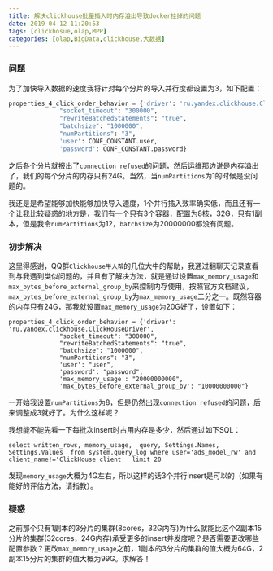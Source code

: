 ```yaml
---
title: 解决clickhouse批量插入时内存溢出导致docker挂掉的问题
date: 2019-04-12 11:20:53
tags: [clickhosue,olap,MPP]
categories: [olap,BigData,clickhouse,大数据]
---
```


### 问题

为了加快导入数据的速度我将针对每个分片的导入并行度都设置为3，如下配置：

```python
properties_4_click_order_behavior = {'driver': 'ru.yandex.clickhouse.ClickHouseDriver',
              "socket_timeout": "300000",
              "rewriteBatchedStatements": "true",
              "batchsize": "1000000",
              "numPartitions": "3",
              'user': CONF_CONSTANT.user,
              'password': CONF_CONSTANT.password}
```

之后各个分片就报出了`connection refused`的问题，然后运维那边说是内存溢出了，我们的每个分片的内存只有24G。当然，当`numPartitions`为1的时候是没问题的。

我还是是希望能够加快能够加快导入速度，1个并行插入效率确实低，而且还有一个让我比较疑惑的地方是，我们有一个只有3个容器，配置为8核，32G，只有1副本，但是我令`numPartitions`为12，`batchsize`为20000000都没有问题。

### 初步解决

这里得感谢，QQ群`Clickhouse牛人帮`的几位大牛的帮助，我通过翻聊天记录查看到与我遇到类似问题的，并且有了解决方法，就是通过设置`max_memory_usage`和`max_bytes_before_external_group_by`来控制内存使用，按照官方文档建议，`max_bytes_before_external_group_by`为`max_memory_usage`二分之一。既然容器的内存只有24G，那我就设置`max_memory_usage`为20G好了，设置如下：

```
properties_4_click_order_behavior = {'driver': 'ru.yandex.clickhouse.ClickHouseDriver',
              "socket_timeout": "300000",
              "rewriteBatchedStatements": "true",
              "batchsize": "1000000",
              "numPartitions": "3",
              'user': "user",
              'password': "password",
              'max_memory_usage': "20000000000",
              'max_bytes_before_external_group_by': "10000000000"}
```

一开始我设置`numPartitions`为8，但是仍然出现`connection refused`的问题，后来调整成3就好了。为什么这样呢？



<!--more-->



我想能不能先看一下每批次insert时占用内存是多少，然后通过如下SQL：

```mysql
select written_rows, memory_usage,  query, Settings.Names, Settings.Values  from system.query_log where user='ads_model_rw' and client_name!='ClickHouse client'  limit 20
```

发现`memory_usage`大概为4G左右，所以这样的话3个并行insert是可以的（如果有能好的评估方法，请指教）。

### 疑惑

之前那个只有1副本的3分片的集群(8cores，32G内存)为什么就能比这个2副本15分片的集群(32cores，24G内存)承受更多的insert并发度呢？是否需要更改哪些配置参数？更改`max_memory_usage`之前，1副本的3分片的集群的值大概为64G，2副本15分片的集群的值大概为99G。求解答！



